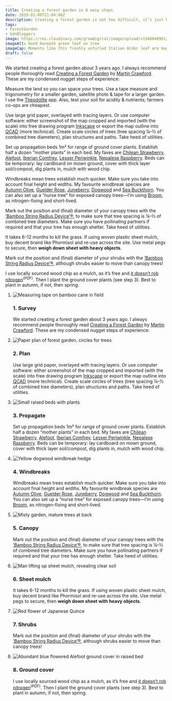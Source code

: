 ```yaml
---
title: Creating a forest garden in 8 easy steps
date: 2019-01-06T21:04:06Z
description: Creating a forest garden is not too difficult, it’s just hard work. Like any garden. These are my eight steps to help you get started.
tags: 
- ForestGarden
- GdnBloggers
image: https://res.cloudinary.com/growdigital/image/upload/v1546640981/leaf-41652741801.jpg
imageAlt: Hand beneath green leaf on tree
imageCap: Moments like this freshly unfurled Italian Alder leaf are magical
draft: false
---
```


We started creating a forest garden about 3 years ago. I always recommend people thoroughly read [Creating a Forest Garden](https://www.agroforestry.co.uk/product/creating-a-forest-garden-2/) by [Martin Crawford](https://www.agroforestry.co.uk/about_us/). These are my condensed nugget steps of experience:

Measure the land so you can space your trees. Use a tape measure and trigonometry for a smaller garden, satellite photo & tape for a larger garden. I use the [Theodolite](http://hrtapps.com/theodolite/) app. Also, test your soil for acidity & nutrients; farmers co-ops are cheapest.

Use large grid paper, overlayed with tracing layers. Or use computer software: either screenshot of the map cropped and imported (with the scale) into free drawing program [Inkscape](https://inkscape.org) or export the map outline into [QCAD](https://qcad.org/en/) (more technical). Create scale circles of trees (tree spacing ¼–½ of combined tree diameters), plan structures and paths. Take heed of utilities.

Set up propagation beds 1m² for range of ground cover plants. Establish half a dozen “mother plants” in each bed. My faves are [Chilean Strawberry](https://pfaf.org/USER/Plant.aspx?LatinName=Fragaria+chiloensis), [Alefoot](https://pfaf.org/user/Plant.aspx?LatinName=Glechoma+hederacea), [Iberian Comfrey](https://www.rhs.org.uk/plants/details?plantid=1894), [Lesser Periwinkle](https://pfaf.org/user/plant.aspx?latinname=Vinca+minor), [Nepalese Raspberry](https://pfaf.org/user/plant.aspx?latinname=Rubus+nepalensis). Beds can be temporary: lay cardboard on mown ground, cover with thick layer soil/compost, dig plants in, mulch with wood chip.

Windbreaks mean trees establish much quicker. Make sure you take into account final height and widths. My favourite windbreak species are [Autumn Olive](https://pfaf.org/user/Plant.aspx?LatinName=Elaeagnus+umbellata), [Guelder Rose](https://pfaf.org/user/Plant.aspx?LatinName=Viburnum+opulus), [Juneberry](https://pfaf.org/user/plant.aspx?LatinName=Amelanchier+canadensis), [Dogwood](https://pfaf.org/user/Plant.aspx?LatinName=Cornus+sericea) and [Sea Buckthorn](https://pfaf.org/user/Plant.aspx?LatinName=Hippophae+rhamnoides). You can also set up a “nurse tree” for exposed canopy trees—I’m using [Broom](https://pfaf.org/user/Plant.aspx?LatinName=Cytisus+scoparius), as nitrogen-fixing and short-lived.

Mark out the position and (final) diameter of your canopy trees with the [‘Bamboo String Radius Device’®](https://www.forestgarden.wales/blog/sea-buckthorn-willow-walk/), to make sure that tree spacing is ¼–½ of combined tree diameters. Make sure you have pollinating partners if required and that your tree has enough shelter. Take heed of utilities.

It takes 6-12 months to kill the grass. If using woven plastic sheet mulch, buy decent brand like Phormisol and re-use across the site. Use metal pegs to secure, then **weigh down sheet with heavy objects**.

Mark out the position and (final) diameter of your shrubs with the [‘Bamboo String Radius Device’®](https://www.forestgarden.wales/blog/sea-buckthorn-willow-walk/), although shrubs easier to move than canopy trees!

I use locally sourced wood chip as a mulch, as it’s free and [it doesn’t rob nitrogen](https://puyallup.wsu.edu/wp-content/uploads/sites/403/2015/03/wood-chips.pdf)<sup>(PDF)</sup>. Then I plant the ground cover plants (see step 3). Best to plant in autumn, if not, then spring.

<ol class="o-list-bare">
  <li class="o-media">
    <img class="o-media__figure" alt="Measuring tape on bamboo cane in field" src="https://res.cloudinary.com/growdigital/image/upload/c_fill,h_68,w_120/v1546334064/tape-27304554338.jpg">
    <div class="o-media__body">
      <h3>1. Survey</h3>
      <p>We started creating a forest garden about 3 years ago. I always recommend people thoroughly read <a href="https://www.agroforestry.co.uk/product/creating-a-forest-garden-2/">Creating a Forest Garden</a> by <a href="https://www.agroforestry.co.uk/about_us/">Martin Crawford</a>. These are my condensed nugget steps of experience:</p>
    </div>
  </li>
  <li class="o-media">
    <img src="https://res.cloudinary.com/growdigital/image/upload/w_120/v1546379384/paper-plan-fg1.png" alt="Paper plan of forest garden, circles for trees" class="o-media__figure">
    <div class="o-media__body">
      <h3>2. Plan</h3>
      <p>Use large grid paper, overlayed with tracing layers. Or use computer software: either screenshot of the map cropped and imported (with the scale) into free drawing program <a href="https://inkscape.org">Inkscape</a> or export the map outline into <a href="https://qcad.org/en/">QCAD</a> (more technical). Create scale circles of trees (tree spacing ¼–½ of combined tree diameters), plan structures and paths. Take heed of utilities.</p>
    </div>
  </li>
  <li class="o-media">
    <img src="https://res.cloudinary.com/growdigital/image/upload/w_120/v1544372630/comfrey-38830083715.jpg" alt="Small raised beds with plants" class="o-media__figure">
    <div class="o-media__body">
      <h3>3. Propagate</h3>
      <p>Set up propagation beds 1m² for range of ground cover plants. Establish half a dozen “mother plants” in each bed. My faves are <a href="https://pfaf.org/USER/Plant.aspx?LatinName=Fragaria+chiloensis">Chilean Strawberry</a>, <a href="https://pfaf.org/user/Plant.aspx?LatinName=Glechoma+hederacea">Alefoot</a>, <a href="https://www.rhs.org.uk/plants/details?plantid=1894">Iberian Comfrey</a>, <a href="https://pfaf.org/user/plant.aspx?latinname=Vinca+minor">Lesser Periwinkle</a>, <a href="https://pfaf.org/user/plant.aspx?latinname=Rubus+nepalensis">Nepalese Raspberry</a>. Beds can be temporary: lay cardboard on mown ground, cover with thick layer soil/compost, dig plants in, mulch with wood chip.</p>
    </div>
  </li>
  <li class="o-media">
    <img src="https://res.cloudinary.com/growdigital/image/upload/w_120/v1544006420/cornus-stolonifera-flaviramea-K8xbDnRk.jpg" alt="Yellow dogwood windbreak hedge" class="o-media__figure">
    <div class="o-media__body">
      <h3>4. Windbreaks</h3>
      <p>Windbreaks mean trees establish much quicker. Make sure you take into account final height and widths. My favourite windbreak species are <a href="https://pfaf.org/user/Plant.aspx?LatinName=Elaeagnus+umbellata">Autumn Olive</a>, <a href="https://pfaf.org/user/Plant.aspx?LatinName=Viburnum+opulus">Guelder Rose</a>, <a href="https://pfaf.org/user/plant.aspx?LatinName=Amelanchier+canadensis">Juneberry</a>, <a href="https://pfaf.org/user/Plant.aspx?LatinName=Cornus+sericea">Dogwood</a> and <a href="https://pfaf.org/user/Plant.aspx?LatinName=Hippophae+rhamnoides">Sea Buckthorn</a>. You can also set up a “nurse tree” for exposed canopy trees—I’m using <a href="https://pfaf.org/user/Plant.aspx?LatinName=Cytisus+scoparius">Broom</a>, as nitrogen-fixing and short-lived.</p>
    </div>
  </li>
  <li class="o-media">
    <img src="https://res.cloudinary.com/growdigital/image/upload/w_120/v1544027745/misty-wildlife-pond-26465730067.jpg" alt="Misty garden, mature trees at back" class="o-media__figure">
    <div class="o-media__body">
      <h3>5. Canopy</h3>
      <p>Mark out the position and (final) diameter of your canopy trees with the <a href="https://www.forestgarden.wales/blog/sea-buckthorn-willow-walk/">‘Bamboo String Radius Device’®</a>, to make sure that tree spacing is ¼–½ of combined tree diameters. Make sure you have pollinating partners if required and that your tree has enough shelter. Take heed of utilities.</p>
    </div>
  </li>
  <li class="o-media">
    <img src="https://res.cloudinary.com/growdigital/image/upload/c_fill,h_68,w_120/v1544376728/sheet-mulch-42993817972.jpg" alt="Man lifting up sheet mulch, revealing clear soil" class="o-media__figure">
    <div class="o-media__body">
      <h3>6. Sheet mulch</h3>
      <p>It takes 6-12 months to kill the grass. If using woven plastic sheet mulch, buy decent brand like Phormisol and re-use across the site. Use metal pegs to secure, then <strong>weigh down sheet with heavy objects</strong>.</p>
    </div>
  </li>
  <li class="o-media">
    <img src="https://res.cloudinary.com/growdigital/image/upload/w_120/v1544300867/chaenomeles-41478572351.jpg" alt="Red flower of Japanese Quince" class="o-media__figure">
    <div class="o-media__body">
      <h3>7. Shrubs</h3>
      <p>Mark out the position and (final) diameter of your shrubs with the <a href="https://www.forestgarden.wales/blog/sea-buckthorn-willow-walk/">‘Bamboo String Radius Device’®</a>, although shrubs easier to move than canopy trees!</p>
    </div>
  </li>
  <li class="o-media">
    <img src="https://res.cloudinary.com/growdigital/image/upload/w_120/v1546380638/alefoot-28171871628.jpg" alt="Abundant blue flowered Alefoot ground cover in raised bed" class="o-media__figure">
    <div class="o-media__body">
      <h3>8. Ground cover</h3>
      <p>I use locally sourced wood chip as a mulch, as it’s free and <a href="https://puyallup.wsu.edu/wp-content/uploads/sites/403/2015/03/wood-chips.pdf">it doesn’t rob nitrogen</a><sup>(PDF)</sup>. Then I plant the ground cover plants (see step 3). Best to plant in autumn, if not, then spring.</p>
    </div>
  </li>
</ol>
